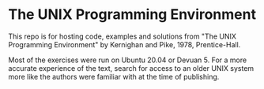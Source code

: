 # The UNIX Programming Environment

This repo is for hosting code, examples and solutions from "The UNIX Programming Environment" by Kernighan and Pike, 1978, Prentice-Hall.

Most of the exercises were run on Ubuntu 20.04 or Devuan 5. For a more accurate experience of the text, search for access to an older UNIX system more like the authors were familiar with at the time of publishing.
